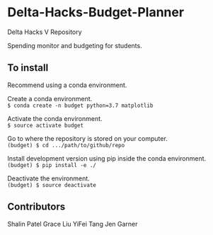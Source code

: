 # Delta-Hacks-Budget-Planner

Delta Hacks V Repository

Spending monitor and budgeting for students.

## To install

Recommend using a conda environment.  

Create a conda environment.  
`$ conda create -n budget python=3.7 matplotlib`

Activate the conda environment.  
`$ source activate budget`

Go to where the repository is stored on your computer.  
`(budget) $ cd .../path/to/github/repo`

Install development version using pip inside the conda environment.  
`(budget) $ pip install -e ./`

Deactivate the environment.  
`(budget) $ source deactivate` 

## Contributors
Shalin Patel
Grace Liu
YiFei Tang
Jen Garner
